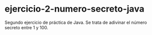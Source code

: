 # ejercicio-2-numero-secreto-java
Segundo ejercicio de práctica de Java. Se trata de adivinar el número secreto entre 1 y 100. 
